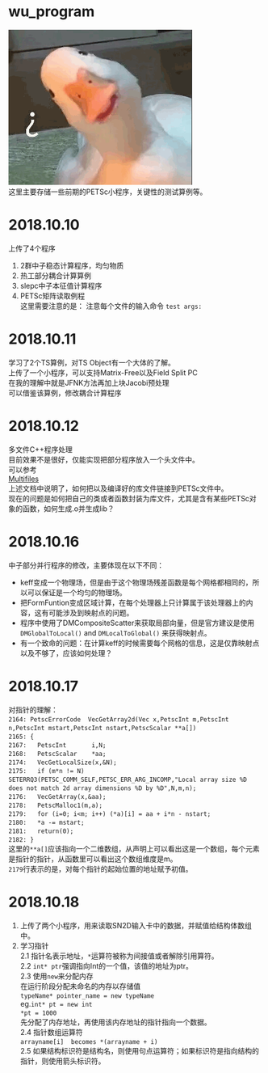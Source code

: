 wu_program
==========  
![smile](smile.png)  
这里主要存储一些前期的PETSc小程序，关键性的测试算例等。  

# 2018.10.10  
上传了4个程序
1. 2群中子稳态计算程序，均匀物质
2. 热工部分耦合计算算例
3. slepc中子本征值计算程序
4. PETSc矩阵读取例程  
这里需要注意的是：
注意每个文件的输入命令
 `test args: `

# 2018.10.11
学习了2个TS算例，对TS Object有一个大体的了解。  
上传了一个小程序，可以支持Matrix-Free以及Field Split PC  
在我的理解中就是JFNK方法再加上块Jacobi预处理  
可以借鉴该算例，修改耦合计算程序


# 2018.10.12
多文件C++程序处理  
目前效果不是很好，仅能实现把部分程序放入一个头文件中。  
可以参考  
[Multifiles](http://www.itkeyword.com/doc/5923142964970566764/creating-a-library-file-in-makefile-and-compiling-after-that)  
上述文档中说明了，如何把以及编译好的库文件链接到PETSc文件中。  
现在的问题是如何把自己的类或者函数封装为库文件，尤其是含有某些PETSc对象的函数，如何生成.o并生成lib？


# 2018.10.16
中子部分并行程序的修改，主要体现在以下不同：  
* keff变成一个物理场，但是由于这个物理场残差函数是每个网格都相同的，所以可以保证是一个均匀的物理场。
* 把FormFuntion变成区域计算，在每个处理器上只计算属于该处理器上的内容，这有可能涉及到映射点的问题。
* 程序中使用了DMCompositeScatter来获取局部向量，但是官方建议是使用`DMGlobalToLocal()` and `DMLocalToGlobal()` 来获得映射点。
* 有一个致命的问题：在计算keff的时候需要每个网格的信息，这是仅靠映射点以及不够了，应该如何处理？



# 2018.10.17
对指针的理解：  
`2164: PetscErrorCode  VecGetArray2d(Vec x,PetscInt m,PetscInt n,PetscInt mstart,PetscInt nstart,PetscScalar **a[])`  
`2165: { `   
`2167:   PetscInt       i,N;`      
`2168:   PetscScalar    *aa;`   
`2174:   VecGetLocalSize(x,&N);`  
`2175:   if (m*n != N) SETERRQ3(PETSC_COMM_SELF,PETSC_ERR_ARG_INCOMP,"Local array size %D does not match 2d array dimensions %D by %D",N,m,n);  `  
`2176:   VecGetArray(x,&aa); `   
`2178:   PetscMalloc1(m,a);`    
`2179:   for (i=0; i<m; i++) (*a)[i] = aa + i*n - nstart; `   
`2180:   *a -= mstart;`    
`2181:   return(0); `   
`2182: }`  
这里的`**a[]`应该指向一个二维数组，从声明上可以看出这是一个数组，每个元素是指针的指针，从函数里可以看出这个数组维度是m。  
`2179`行表示的是，对每个指针的起始位置的地址赋予初值。  


# 2018.10.18  
1. 上传了两个小程序，用来读取SN2D输入卡中的数据，并赋值给结构体数组中。
2. 学习指针  
2.1  指针名表示地址，`*`运算符被称为间接值或者解除引用算符。  
2.2  `int* ptr`强调指向Int的一个值，该值的地址为ptr。  
2.3  使用`new`来分配内存  
在运行阶段分配未命名的内存以存储值  
`typeName* pointer_name = new typeName`  
eg.`int* pt = new int`  
   `*pt = 1000`  
   先分配了内存地址，再使用该内存地址的指针指向一个数据。  
 2.4  指针数组运算符  
 `arrayname[i]  becomes *(arrayname + i)`  
 2.5  如果结构标识符是结构名，则使用句点运算符；如果标识符是指向结构的指针，则使用箭头标识符。  
 
